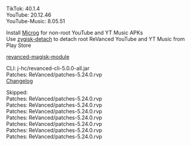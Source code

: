 TikTok: 40.1.4  
YouTube: 20.12.46  
YouTube-Music: 8.05.51  

Install [Microg](https://github.com/ReVanced/GmsCore/releases) for non-root YouTube and YT Music APKs  
Use [zygisk-detach](https://github.com/j-hc/zygisk-detach) to detach root ReVanced YouTube and YT Music from Play Store  

[revanced-magisk-module](https://github.com/j-hc/revanced-magisk-module)
  
CLI: j-hc/revanced-cli-5.0.0-all.jar  
Patches: ReVanced/patches-5.24.0.rvp  
[Changelog](https://github.com/ReVanced/revanced-patches/releases/tag/v5.24.0)  

Skipped:  
Patches: ReVanced/patches-5.24.0.rvp  
Patches: ReVanced/patches-5.24.0.rvp  
Patches: ReVanced/patches-5.24.0.rvp  
Patches: ReVanced/patches-5.24.0.rvp  
Patches: ReVanced/patches-5.24.0.rvp  
Patches: ReVanced/patches-5.24.0.rvp  
Patches: ReVanced/patches-5.24.0.rvp                
